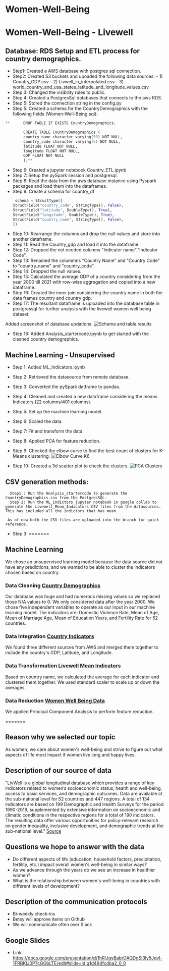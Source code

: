 # Women-Well-Being

# Women-Well-Being - Livewell

## Database: RDS Setup and ETL process for country demographics.

- Step1: Created a AWS database with postgres sql connection.
- Step2: Created S3 buckets and upoaded the following data sources.
       - 1) Country_GDP.csv
       - 2) Livwell_in_interpolated.csv
       - 3) world_country_and_usa_states_latitude_and_longitude_values.csv
- Step 3: Changed the visibility rules to public.
- Step 4: Created a PostgresSql databases that connects to the aws RDS.
- Step 5: Stored the connection string in the config.py
- Step 5: Created a schema for the CountryDemographics with the following fields (Women-Well-Being.sql):
        
```python
**      DROP TABLE IF EXISTS CountryDemographics;

        CREATE TABLE CountryDemographics (
        country_name character varying(50) NOT NULL,
        country_code character varying(5) NOT NULL,
        latitude FLOAT NOT NULL,
        longitude FLOAT NOT NULL,
        GDP FLOAT NOT NULL
        );**
```

- Step 6: Created a jupyter notebook Country_ETL.ipynb
- Step 7: Setup the pySpark session and postgresql.
- Step 8: Read the data from the aws database instance using Pyspark packages and load them into the dataframes.
- Step 9: Create a schema for country_df
   ```python
    schema = StructType([
  StructField("country_code", StringType(), False),  
  StructField("latitude", DoubleType(), True),
  StructField("longitude", DoubleType(), True),
  StructField("country_name", StringType(), False),
  ])
   ```
- Step 10: Rearrange the columns and drop the null values and store into another dataframe.
- Step 11: Read the Country_gdp and load it into the dataframe.
- Step 12: Dropped the not needed columns "Indicator name","Indicator Code".
- Step 13: Renamed the colummns "Country Name" and "Country Code" to "country_name" and "country_code".
- Step 14: Dropped the null values.
- Step 15: Calculated the average GDP of a country considering from the year 2000 till 2021 with row-wise aggregation and copied into a new dataframe.
- Step 16: Created the inner join considering the country name in both the data frames country and country gdp.
- Step 17: The resultant dataframe is uploaded into the database table in postgressql for further analysis with the livewell women well being dataset.

Added screenshot of database updations.
![Schema and table results](https://user-images.githubusercontent.com/111100908/210674327-ba064496-361c-4ee5-8bca-939dbfe21ea4.png)

- Step 18: Added Analysis_startercode.ipynb to get started with the cleaned country demographics.


## Machine Learning - Unsupervised
- Step 1: Added ML_Indicators.ipynb
- Step 2: Retrieved the datasource from remote database.
- Step 3: Converted the pySpark datframe to pandas.
- Step 4: Cleaned and created a new dataframe considering the means Indicators (22 columns/401 columns).
- Step 5: Set up the machine learning model.
- Step 6: Scaled the data.
- Step 7: Fit and transform the data.
- Step 8: Applied PCA for feature reduction.
- Step 9: Checked the elbow curve to find the best count of clusters for K-Means clustering.
![Elbow Curve K6](https://user-images.githubusercontent.com/111100908/210919519-61c83295-25d7-453d-b175-0ac028a9ed43.png)


- Step 10: Created a 3d scatter plot to check the clusters.
![PCA Clusters](https://user-images.githubusercontent.com/111100908/210919588-4998c04d-31e4-46e6-98f4-6b2beb9018a1.png)

## CSV generation methods:
      Step1 : Run the Analysis_startercode to generate the CountryDemographics.csv from the PostgresSQL.
      Step 2: Run the ML_Indictors jupyter notebook in google collab to generate the Livewell_Mean_Indicators CSV files from the datasources. This has included all the indictors that has mean. 
       
     As of now both the CSV files are uploaded into the branch for quick reference.


- Step 3:
=======

## Machine Learning

We chose an unsupervised learning model because the data source did not have any predictions, and we wanted to be able to cluster the indicators chosen based on country.

### Data Cleaning [Country Demographics](https://github.com/Betsy-Kalkwarf/Women-Well-Being/blob/main/CountryDemographics.csv)
Our database was huge and had numerous missing values so we replaced those N/A values to 0. We only considered data after the year 2000. We chose five independent variables to operate as our input in our machine learning model. The indicators are: Domestic Violence Rate, Mean of Age, Mean of Marriage Age, Mean of Education Years, and Fertility Rate for 52 countries. 

### Data Integration [Country Indicators](https://github.com/Betsy-Kalkwarf/Women-Well-Being/blob/main/Country_Indicators.csv)
We found three different sources from AWS and merged them together to include the country's GDP, Latitude, and Longitude. 

### Data Transformation [Livewell Mean Indicators](https://github.com/Betsy-Kalkwarf/Women-Well-Being/blob/main/Livewell_Mean_Indicators.csv)
Based on country name, we calculated the average for each indicator and clustered them together. We used standard scaler to scale up or down the averages. 

### Data Reduction [Women Well Being Data](https://github.com/Betsy-Kalkwarf/Women-Well-Being/blob/main/Women_Wellbeing_data.csv)
We applied Principal Component Analysis to perform feature reduction. 

=======

## Reason why we selected our topic 
As women, we care about women's well-being and strive to figure out what aspects of life most impact if women live long and happy lives.

## Description of our source of data
"LivWell is a global longitudinal database which provides a range of key indicators related to women’s socioeconomic status, health and well-being, access to basic services, and demographic outcomes. Data are available at the sub-national level for 52 countries and 447 regions. A total of 134 indicators are based on 199 Demographic and Health Surveys for the period 1990-2019, supplemented by extensive information on socioeconomic and climatic conditions in the respective regions for a total of 190 indicators. The resulting data offer various opportunities for policy-relevant research on gender inequality, inclusive development, and demographic trends at the sub-national level." [Source]([url](https://www.kaggle.com/datasets/konradb/wellbeing-of-women-in-52-countries?resource=download))

## Questions we hope to answer with the data
- Do different aspects of life (education, household factors, precipitation, fertility, etc.) impact overall women's well-being in similar ways?
- As we advance through the years do we see an increase in healthier women?
- What is the relationship between women's well-being in countries with different levels of development?

## Description of the communication protocols
- Bi-weekly check-ins
- Betsy will approve items on Github
- We will communicate often over Slack

## Google Slides
- Link: https://docs.google.com/presentation/d/1hRlJgyBabrDAQDgSi3ly5Jqvl-1FRBKlJ0P7cGGbLTE/edit#slide=id.g1d494fcdba2_0_0


